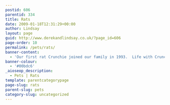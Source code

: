 ```yaml
---
postid: 606
parentid: 334
title: Rats
date: 2009-01-18T12:31:29+00:00
author: Lindsay
layout: page
guid: http://www.derekandlindsay.co.uk/?page_id=606
page-order: 10
permalink: /pets/rats/
banner-content:
  - 'Our first rat Crunchie joined our family in 1993.  Life with Crunchie was amazing and our little friends that have followed, well we have loved them all. The complexities of a rats personality has taught us we will never know enough, but the best we can offer them is love, attention and food.'
banner-colour:
  - '#00bdc6'
_aioseop_description:
  - Pets | Rats
template: parentcategorypage
page-slug: rats
parent-slug: pets
category-slug: uncategorized
---
```

